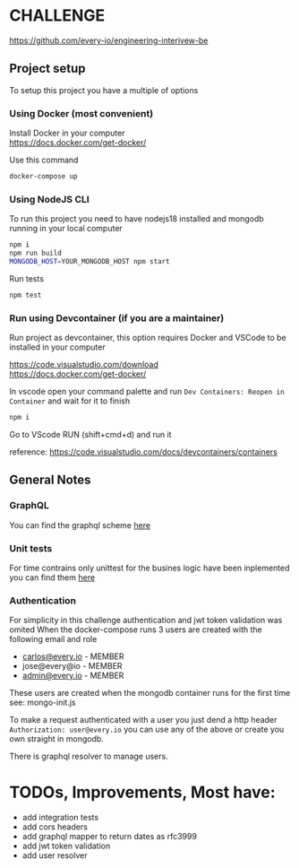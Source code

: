 # CHALLENGE
https://github.com/every-io/engineering-interivew-be

## Project setup
To setup this project you have a multiple of options  

### Using Docker (most convenient)
Install Docker in your computer    
https://docs.docker.com/get-docker/

Use this command
```sh
docker-compose up
```

### Using NodeJS CLI
To run this project you need to have nodejs18 installed and mongodb running in your local computer

```sh
npm i
npm run build
MONGODB_HOST=YOUR_MONGODB_HOST npm start
```

Run tests
```sh
npm test
```
### Run using Devcontainer (if you are a maintainer)
Run project as devcontainer, this option requires Docker and VSCode to be installed in your computer

https://code.visualstudio.com/download  
https://docs.docker.com/get-docker/   

In vscode open your command palette and run `Dev Containers: Reopen in Container` and wait for it to finish 

```sh
npm i
```

Go to VScode RUN (shift+cmd+d) and run it

reference: https://code.visualstudio.com/docs/devcontainers/containers 

## General Notes

### GraphQL 
You can find the graphql scheme [here](src/graphql.schema.ts)

### Unit tests
For time contrains only unittest for the busines logic have been inplemented
you can find them [here](src/resolver.test.ts)

### Authentication
For simplicity in this challenge authentication and jwt token validation was omited
When the docker-compose runs 3 users are created with the following email and role
- carlos@every.io - MEMBER
- jose@every@io - MEMBER
- admin@every.io - MEMBER

These users are created when the mongodb container runs for the first time
see: mongo-init.js

To make a request authenticated with a user you just dend a http header `Authorization: user@every.io` you can use any of the above or create you own straight in mongodb.

There is graphql resolver to manage users.

# TODOs, Improvements, Most have:
- add integration tests
- add cors headers
- add graphql mapper to return dates as rfc3999
- add jwt token validation
- add user resolver